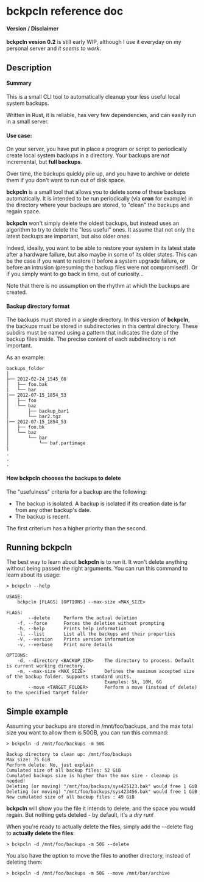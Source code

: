 # bckpcln reference doc

#### Version / Disclaimer

**bckpcln vesion 0.2** is still early WIP, although I use it everyday on my personal server and *it seems to work*. 

## Description

#### Summary

This is a small CLI tool to automatically cleanup your less useful local system backups.

Written in Rust, it is reliable, has very few dependencies, and can easily run in a small server.

#### Use case:

On your server, you have put in place a program or script to periodically create local system backups in a directory.
Your backups are *not* incremental, but **full backups**.

Over time, the backups quickly pile up, and you have to archive or delete them if you don't want 
to run out of disk space.
 
**bckpcln** is a small tool that allows you to delete some of these backups automatically.
It is intended to be run periodically (via **cron** for example) in the directory where your backups are stored,
to "clean" the backups and regain space.

**bckpcln** won't simply delete the oldest backups,
but instead uses an algorithm to try to delete the "less useful" ones.
It assume that not only the latest backups are important, but also older ones.
 
Indeed, ideally, you want to be able to restore your system in its latest state after a hardware failure,
but also maybe in some of its older states. 
This can be the case if you want to restore it before a system upgrade failure,
or before an intrusion (presuming the backup files were not compromised!). 
Or if you simply want to go back in time, out of curiosity...  

Note that there is no assumption on the rhythm at which the backups are created.

#### Backup directory format 
   
The backups must stored in a single directory.
In this version of **bckpcln**, the backups must be stored in subdirectories in this central directory.
These subdirs must be named using a pattern that indicates the date of the backup files inside.
The precise content of each subdirectory is not important.

As an example:
```text
backups_folder
│
├── 2012-02-24_1545_08
│   ├── foo.bak
|   └── bar
|── 2012-07-15_1854_53
│   ├── foo
│   └── baz
│       ├── backup_bar1
│       └── bar2.tgz
|── 2012-07-15_1854_53
│   ├── foo.bk
│   └── baz
│       └── bar
│           └── baf.partimage
|
.
.
.
```
 
#### How **bckpcln** chooses the backups to delete

The "usefulness" criteria for a backup are the following:
- The backup is isolated. A backup is isolated if its creation date is far from any other backup's date.
- The backup is recent.

The first criterium has a higher priority than the second.

## Running bckpcln

The best way to learn about **bckpcln** is to run it. It won't delete anything without being passed the right arguments.
You can run this command to learn about its usage:

```
> bckpcln --help

USAGE:
    bckpcln [FLAGS] [OPTIONS] --max-size <MAX_SIZE>

FLAGS:
        --delete     Perform the actual deletion
    -f, --force      Forces the deletion without prompting
    -h, --help       Prints help information
    -l, --list       List all the backups and their properties
    -V, --version    Prints version information
    -v, --verbose    Print more details

OPTIONS:
    -d, --directory <BACKUP_DIR>    The directory to process. Default is current working directory.
    -m, --max-size <MAX_SIZE>       Defines the maximum accepted size of the backup folder. Supports standard units.
                                    Examples: 5k, 10M, 6G
        --move <TARGET_FOLDER>      Perform a move (instead of delete) to the specified target folder
```

## Simple example

Assuming your backups are stored in /mnt/foo/backups, and the max total size you want to allow them is 50GB,
you can run this command: 
```
> bckpcln -d /mnt/foo/backups -m 50G

Backup directory to clean up: /mnt/foo/backups
Max size: 75 GiB
Perform delete: No, just explain
Cumulated size of all backup files: 52 GiB
Cumulated backups size is higher than the max size - cleanup is needed!
Deleting (or moving) "/mnt/foo/backups/sys425123.bak" would free 1 GiB
Deleting (or moving) "/mnt/foo/backups/sys423456.bak" would free 1 GiB
New cumulated size of all backup files : 49 GiB
```

**bckpcln** will show you the file it intends to delete, and the space you would regain.
But nothing gets deteled - by default, it's a *dry run!*

When you're ready to actually delete the files, simply add the --delete flag to **actually delete the files**:

```
> bckpcln -d /mnt/foo/backups -m 50G --delete
```

You also have the option to move the files to another directory, instead of deleting them:

```
> bckpcln -d /mnt/foo/backups -m 50G --move /mnt/bar/archive
```

